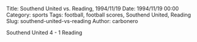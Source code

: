 Title: Southend United vs. Reading, 1994/11/19
Date: 1994/11/19 00:00
Category: sports
Tags: football, football scores, Southend United, Reading
Slug: southend-united-vs-reading
Author: carbonero


Southend United 4 - 1 Reading
